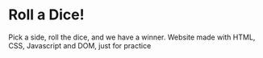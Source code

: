 # Roll a Dice!

Pick a side, roll the dice, and we have a winner. 
Website made with HTML, CSS, Javascript and DOM, just for practice
